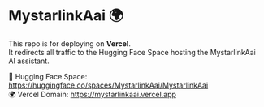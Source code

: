 # MystarlinkAai 🌍

This repo is for deploying on **Vercel**.  
It redirects all traffic to the Hugging Face Space hosting the MystarlinkAai AI assistant.  

🔗 Hugging Face Space: https://huggingface.co/spaces/MystarlinkAai/MystarlinkAai  
🌍 Vercel Domain: https://mystarlinkaai.vercel.app
